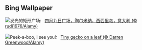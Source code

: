 ## Bing Wallpaper
![](https://www.bing.com/th?id=OHR.TaorminaSquare_ZH-CN0273325652_UHD.jpg&w=1000)发光的矩形广场:&nbsp;&ensp;[四月九日广场，陶尔米纳，西西里岛，意大利 (© rudi1976/Alamy)](https://www.bing.com/th?id=OHR.TaorminaSquare_ZH-CN0273325652_UHD.jpg)
<br><br/>
![](https://www.bing.com/th?id=OHR.GeckoLeaf_EN-US4138920498_UHD.jpg&w=1000)Peek-a-boo, I see you!:&nbsp;&ensp;[Tiny gecko on a leaf (© Darren Greenwood/Alamy)](https://www.bing.com/th?id=OHR.GeckoLeaf_EN-US4138920498_UHD.jpg)
<br><br/>
